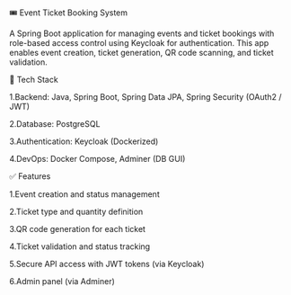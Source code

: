 🎟️ Event Ticket Booking System

A Spring Boot application for managing events and ticket bookings with role-based access control using Keycloak for authentication. This app enables event creation, ticket generation, QR code scanning, and ticket validation.

🔧 Tech Stack

1.Backend: Java, Spring Boot, Spring Data JPA, Spring Security (OAuth2 / JWT)

2.Database: PostgreSQL

3.Authentication: Keycloak (Dockerized)

4.DevOps: Docker Compose, Adminer (DB GUI)

✅ Features

1.Event creation and status management

2.Ticket type and quantity definition

3.QR code generation for each ticket

4.Ticket validation and status tracking

5.Secure API access with JWT tokens (via Keycloak)

6.Admin panel (via Adminer)
